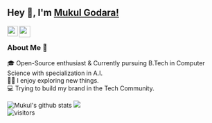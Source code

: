 
## Hey 👋, I'm [Mukul Godara!]("#") 

<a href="https://www.linkedin.com/in/mukul-godara-742a92223/">
  <img align="left" width="24px" src="https://cdn-icons.flaticon.com/png/512/2504/premium/2504923.png?token=exp=1659851850~hmac=344222a04de1eb92b8e625d53a77b866"  />
</a>
<!--<a href="https://twitter.com/keshavcodex">
  <img align="left" width="26px" src="https://cdn.jsdelivr.net/npm/simple-icons@v3/icons/twitter.svg" />
</a>-->
<a href="mailto:mukulgodara@gmail.com">
  <img align="left" width="26px" src="https://cdn-icons-png.flaticon.com/512/5968/5968534.png" />
</a>
<!--<a href="http://dev.to/keshavcodex">
  <img align="left" width="26px" src="https://cdn1.iconfinder.com/data/icons/logos-and-brands-3/512/84_Dev_logo_logos-512.png" />
</a>-->

<br />

### About Me 🚀
🎓 Open-Source enthusiast & Currently pursuing B.Tech in Computer Science with specialization in A.I. </br>
👨‍💻 I enjoy exploring new things. </br>
💻 Trying to build my brand in the Tech Community.



![Mukul's github stats](https://github-readme-stats.vercel.app/api?username=mukul-godara&show_icons=true)
<a href="https://wakatime.com/@mukul-godara" target="_blank">
   <img src="https://github-readme-stats.vercel.app/api/top-langs/?username=AnitKrJha" />
</a>
<br>
![visitors](https://visitor-badge.laobi.icu/badge?page_id=mukul-godara.mukul-godara)
<!--
